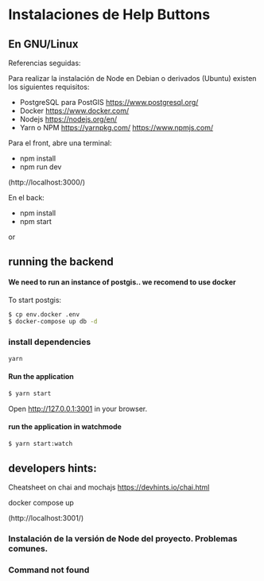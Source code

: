 # Instalaciones de Help Buttons

## En GNU/Linux

Referencias seguidas:

Para realizar la instalación de Node en Debian o derivados (Ubuntu) existen los siguientes requisitos:

- PostgreSQL para PostGIS
https://www.postgresql.org/
- Docker
https://www.docker.com/
- Nodejs
https://nodejs.org/en/
- Yarn o NPM
https://yarnpkg.com/
https://www.npmjs.com/

Para el front, abre una terminal:
- npm install
- npm run dev

(http://localhost:3000/)

En el back:
- npm install
- npm start

or


## running the backend
#### We need to run an instance of postgis.. we recomend to use docker

To start postgis:
```sh
$ cp env.docker .env
$ docker-compose up db -d
```
### install dependencies

```sh
yarn
```

#### Run the application
```sh
$ yarn start
```

Open http://127.0.0.1:3001 in your browser.

#### run the application in watchmode
```sh
$ yarn start:watch
```


## developers hints:

Cheatsheet on chai and mochajs
 https://devhints.io/chai.html

docker compose up

(http://localhost:3001/)


### Instalación de la versión de Node del proyecto. Problemas comunes.

### Command not found
